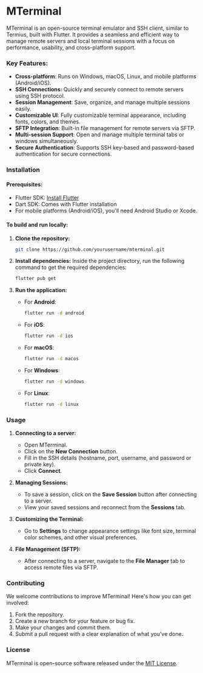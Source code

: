 # MTerminal

MTerminal is an open-source terminal emulator and SSH client, similar to Termius, built with Flutter. It provides a seamless and efficient way to manage remote servers and local terminal sessions with a focus on performance, usability, and cross-platform support.

### Key Features:
- **Cross-platform**: Runs on Windows, macOS, Linux, and mobile platforms (Android/iOS).
- **SSH Connections**: Quickly and securely connect to remote servers using SSH protocol.
- **Session Management**: Save, organize, and manage multiple sessions easily.
- **Customizable UI**: Fully customizable terminal appearance, including fonts, colors, and themes.
- **SFTP Integration**: Built-in file management for remote servers via SFTP.
- **Multi-session Support**: Open and manage multiple terminal tabs or windows simultaneously.
- **Secure Authentication**: Supports SSH key-based and password-based authentication for secure connections.

### Installation

#### Prerequisites:
- Flutter SDK: [Install Flutter](https://flutter.dev/docs/get-started/install)
- Dart SDK: Comes with Flutter installation
- For mobile platforms (Android/iOS), you'll need Android Studio or Xcode.

#### To build and run locally:

1. **Clone the repository:**
   ```bash
   git clone https://github.com/yourusername/mterminal.git
   ```

2. **Install dependencies:**
   Inside the project directory, run the following command to get the required dependencies:
   ```bash
   flutter pub get
   ```

3. **Run the application:**
    - For **Android**:
      ```bash
      flutter run -d android
      ```

    - For **iOS**:
      ```bash
      flutter run -d ios
      ```

    - For **macOS**:
      ```bash
      flutter run -d macos
      ```

    - For **Windows**:
      ```bash
      flutter run -d windows
      ```

    - For **Linux**:
      ```bash
      flutter run -d linux
      ```

### Usage

1. **Connecting to a server:**
    - Open MTerminal.
    - Click on the **New Connection** button.
    - Fill in the SSH details (hostname, port, username, and password or private key).
    - Click **Connect**.

2. **Managing Sessions:**
    - To save a session, click on the **Save Session** button after connecting to a server.
    - View your saved sessions and reconnect from the **Sessions** tab.

3. **Customizing the Terminal:**
    - Go to **Settings** to change appearance settings like font size, terminal color schemes, and other visual preferences.

4. **File Management (SFTP):**
    - After connecting to a server, navigate to the **File Manager** tab to access remote files via SFTP.

### Contributing

We welcome contributions to improve MTerminal! Here's how you can get involved:

1. Fork the repository.
2. Create a new branch for your feature or bug fix.
3. Make your changes and commit them.
4. Submit a pull request with a clear explanation of what you've done.

### License

MTerminal is open-source software released under the [MIT License](LICENSE).